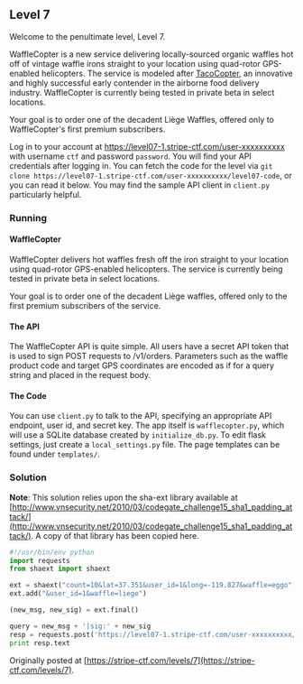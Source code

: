 ## Level 7

Welcome to the penultimate level, Level 7.

WaffleCopter is a new service delivering locally-sourced organic waffles hot off of vintage waffle irons straight to your location using quad-rotor GPS-enabled helicopters. The service is modeled after [TacoCopter](http://tacocopter.com/), an innovative and highly successful early contender in the airborne food delivery industry. WaffleCopter is currently being tested in private beta in select locations.

Your goal is to order one of the decadent Liège Waffles, offered only to WaffleCopter's first premium subscribers.

Log in to your account at https://level07-1.stripe-ctf.com/user-xxxxxxxxxx with username `ctf` and password `password`. You will find your API credentials after logging in. You can fetch the code for the level via `git clone https://level07-1.stripe-ctf.com/user-xxxxxxxxxx/level07-code`, or you can read it below. You may find the sample API client in `client.py` particularly helpful.

### Running

#### WaffleCopter

WaffleCopter delivers hot waffles fresh off the iron straight to your location using quad-rotor GPS-enabled helicopters. The service is currently being tested in private beta in select locations.

Your goal is to order one of the decadent Liège waffles, offered only to the first premium subscribers of the service.

#### The API

The WaffleCopter API is quite simple. All users have a secret API token that is used to sign POST requests to /v1/orders. Parameters such as the waffle product code and target GPS coordinates are encoded as if for a query string and placed in the request body.

#### The Code

You can use `client.py` to talk to the API, specifying an appropriate API endpoint, user id, and secret key. The app itself is `wafflecopter.py`, which will use a SQLite database created by `initialize_db.py`. To edit flask settings, just create a `local_settings.py` file. The page templates can be found under `templates/`.

### Solution

**Note**: This solution relies upon the sha-ext library available at [http://www.vnsecurity.net/2010/03/codegate_challenge15_sha1_padding_attack/](http://www.vnsecurity.net/2010/03/codegate_challenge15_sha1_padding_attack/). A copy of that library has been copied here.

```python
#!/usr/bin/env python
import requests
from shaext import shaext

ext = shaext("count=10&lat=37.351&user_id=1&long=-119.827&waffle=eggo", 14, "1b0e763096a47ef15ae5744eb39380a2e2353bcd")
ext.add("&user_id=1&waffle=liege")

(new_msg, new_sig) = ext.final()

query = new_msg + '|sig:' + new_sig
resp = requests.post('https://level07-1.stripe-ctf.com/user-xxxxxxxxxx/orders', data=query)
print resp.text
```

Originally posted at [https://stripe-ctf.com/levels/7](https://stripe-ctf.com/levels/7).
